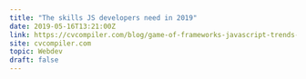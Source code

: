 ```yaml
---
title: "The skills JS developers need in 2019"
date: 2019-05-16T13:21:00Z
link: https://cvcompiler.com/blog/game-of-frameworks-javascript-trends-of-2019/?ref=changelog&utm_medium=RSS&utm_source=hune
site: cvcompiler.com
topic: Webdev
draft: false
---
```


